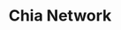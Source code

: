 ---
blog: https://medium.com/@chia.net
codehost: https://github.com/Chia-Network
facebook: https://facebook.com/ChiaProject
instagram: https://instagram.com/chia_project
logohandle: chianet
sort: chianet
title: Chia Network
twitter: https://x.com/chia_project
website: https://www.chia.net/
---